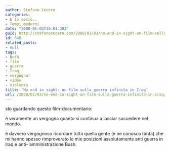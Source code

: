 ```yaml
---
author: Stefano Cecere
categories:
- E io cecio..
- Tempi moderni
date: "2008-01-03T16:01:30Z"
guid: http://stefanocecere.com/2008/01/03/no-end-in-sight-un-film-sulla-guerra-infinita-in-iraq/
id: 640
related_posts:
- null
tags:
- Bush
- film
- guerra
- Iraq
- vergogna!
- video
- violenza
title: 'No end in sight: un film sulla guerra infinita in Iraq'
url: /2008/01/03/no-end-in-sight-un-film-sulla-guerra-infinita-in-iraq/
---
```


sto guardando questo film-documentario:

è veramente un vergogna quanto si continua a lasciar succedere nel mondo.
  
è davvero vergognoso ricordare tutta quella gente (e ne conosco tanta) che mi hanno spesso rimproverato le mie posizioni assolutamente anti guerra in Iraq e anti- amministrazione Bush.